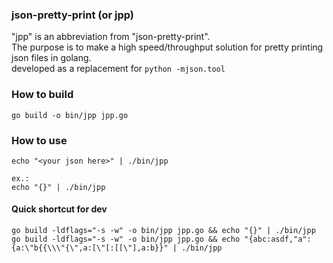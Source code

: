 ### json-pretty-print (or jpp)

"jpp" is an abbreviation from "json-pretty-print".\
The purpose is to make a high speed/throughput solution for pretty printing json files in golang.\
developed as a replacement for `python -mjson.tool`


### How to build

```
go build -o bin/jpp jpp.go
```

### How to use

```
echo "<your json here>" | ./bin/jpp

ex.:
echo "{}" | ./bin/jpp
```

#### Quick shortcut for dev
```
go build -ldflags="-s -w" -o bin/jpp jpp.go && echo "{}" | ./bin/jpp
go build -ldflags="-s -w" -o bin/jpp jpp.go && echo "{abc:asdf,"a":{a:\"b{{\\\"{\",a:[\"[:[[\"],a:b}}" | ./bin/jpp
```



